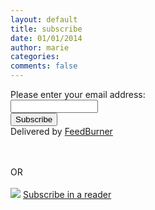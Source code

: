 ```yaml
---
layout: default
title: subscribe
date: 01/01/2014
author: marie
categories:
comments: false
---
```


<form action="http://feedburner.google.com/fb/a/mailverify" method="post" target="popupwindow" onsubmit="window.open('http://feedburner.google.com/fb/a/mailverify?uri=tmxoxo', 'popupwindow', 'scrollbars=yes,width=550,height=520');return true">
Please enter your email address: <br>
<input type="text" style="width:140px" name="email"/><br>
<input type="hidden" value="tmxoxo" name="uri"/>
<input type="hidden" name="loc" value="en_US"/>
<input type="submit" value="Subscribe" /><br>
Delivered by <a href="http://feedburner.google.com" target="_blank">FeedBurner</a>
</form>

<div id = "sub" >
<br><br>  
OR  
<br><br>  

<img src="http://www.feedburner.com/fb/images/pub/feed-icon16x16.png"/>
<a href = "http://feeds.feedburner.com/tmxoxo">Subscribe in a reader</a>
</div>
